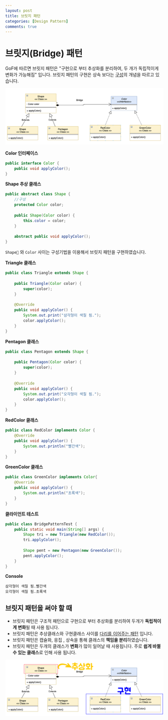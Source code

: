 ```yaml
---
layout: post
title: 브릿지 패턴
categories: [Design Pattern]
comments: true 
---
```


# 브릿지(Bridge) 패턴

GoF에 따르면 브릿지 패턴은 "구현으로 부터 추상화를 분리하여, 두 개가 독립적이게 변화가 가능해짐" 입니다. 브릿지 패턴의 구현은 상속 보다는 [구성](https://daeakin.github.io//articles/2019-12/%EA%B3%84%EC%8A%B9%ED%95%98%EB%8A%94-%EB%8C%80%EC%8B%A0-%EA%B5%AC%EC%84%B1%ED%95%98%EB%9D%BC)의 개념을 따르고 있습니다.

![](https://github.com/DaeAkin/java-design-pattern/blob/master/docs/%EB%B8%8C%EB%A6%BF%EC%A7%80.png?raw=true)



**Color 인터페이스**

```java
public interface Color {
    public void applyColor();
}
```

**Shape 추상 클래스** 

```java
public abstract class Shape {
    //구성
    protected Color color;

    public Shape(Color color) {
        this.color = color;
    }

    abstract public void applyColor();
}
```

`Shape` 와 `Color` 사이는 구성기법을 이용해서 브릿지 패턴을 구현하였습니다.



**Triangle 클래스** 

```java
public class Triangle extends Shape {

    public Triangle(Color color) {
        super(color);
    }

    @Override
    public void applyColor() {
        System.out.print("삼각형이 색칠 됨.");
        color.applyColor();
    }
}
```

**Pentagon 클래스**

```java
public class Pentagon extends Shape {

    public Pentagon(Color color) {
        super(color);
    }

    @Override
    public void applyColor() {
        System.out.print("오각형이 색칠 됨.");
        color.applyColor();
    }
}
```

**RedColor 클래스**

```java
public class RedColor implements Color {
    @Override
    public void applyColor() {
        System.out.println("빨간색");
    }
}
```

**GreenColor 클래스**

```java
public class GreenColor implements Color{
    @Override
    public void applyColor() {
        System.out.println("초록색");
    }
}
```



**클라이언트 테스트**

```java
public class BridgePatternTest {
    public static void main(String[] args) {
        Shape tri = new Triangle(new RedColor());
        tri.applyColor();

        Shape pent = new Pentagon(new GreenColor());
        pent.applyColor();
    }
}
```



**Console**

```
삼각형이 색칠 됨.빨간색
오각형이 색칠 됨.초록색
```



## 브릿지 패턴을 써야 할 때 

- 브릿지 패턴은 구조적 패턴으로 구현으로 부터 추상화를 분리하여 두개가 **독립적이게 변화**될 때 사용 됩니다.
- 브릿지 패턴은 추상클래스와 구현클래스 사이를 <u>다리를 이어주는 패턴</u> 입니다.
- 브릿지 패턴은 캡슐화, 응집 , 상속을 통해 클래스의 **책임을 분리**하였습니다. 
- 브릿지 패턴은 두개의 클래스가 **변화**가 많이 일어날 때 사용됩니다. 주로 **쉽게 바뀔 수 있는 클래스**로 인해 사용 됩니다. 

![](https://github.com/DaeAkin/java-design-pattern/blob/master/docs/%EB%B8%8C%EB%A6%BF%EC%A7%80%EC%88%98%EC%A0%95.png?raw=true)